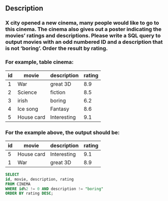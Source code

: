 ## Description

### X city opened a new cinema, many people would like to go to this cinema. The cinema also gives out a poster indicating the movies’ ratings and descriptions. Please write a SQL query to output movies with an odd numbered ID and a description that is not ‘boring’. Order the result by rating.

### For example, table cinema:

| id  | movie      | description | rating |
| --- | ---------- | ----------- | ------ |
| 1   | War        | great 3D    | 8.9    |
| 2   | Science    | fiction     | 8.5    |
| 3   | irish      | boring      | 6.2    |
| 4   | Ice song   | Fantasy     | 8.6    |
| 5   | House card | Interesting | 9.1    |

### For the example above, the output should be:

| id  | movie      | description | rating |
| --- | ---------- | ----------- | ------ |
| 5   | House card | Interesting | 9.1    |
| 1   | War        | great 3D    | 8.9    |

```sql
SELECT
id, movie, description, rating
FROM CINEMA
WHERE id%2 != 0 AND description != "boring"
ORDER BY rating DESC;
```
